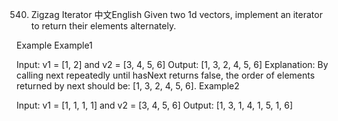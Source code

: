 540. Zigzag Iterator
中文English
Given two 1d vectors, implement an iterator to return their elements alternately.

Example
Example1

Input: v1 = [1, 2] and v2 = [3, 4, 5, 6]
Output: [1, 3, 2, 4, 5, 6]
Explanation: 
By calling next repeatedly until hasNext returns false, the order of elements returned by next should be: [1, 3, 2, 4, 5, 6].
Example2

Input: v1 = [1, 1, 1, 1] and v2 = [3, 4, 5, 6]
Output: [1, 3, 1, 4, 1, 5, 1, 6]
